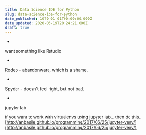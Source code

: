 ```yaml
---
title: Data Science IDE for Python
slug: data-science-ide-for-python
date_published: 1970-01-01T00:00:00.000Z
date_updated: 2020-03-19T20:24:21.000Z
draft: true
---
```


- 
want something like Rstudio

- 
Rodeo - abandonware, which is a shame.

- 
Spyder - doesn't feel right, but not bad.

- 
jupyter lab

if you want to work with virtualenvs using jupyter lab... then do this..
[http://anbasile.github.io/programming/2017/06/25/jupyter-venv/](http://anbasile.github.io/programming/2017/06/25/jupyter-venv/)
